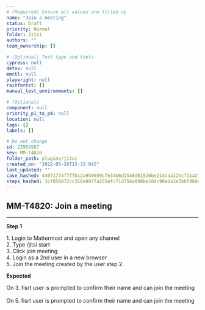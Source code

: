 ```yaml
---
# (Required) Ensure all values are filled up
name: "Join a meeting"
status: Draft
priority: Normal
folder: Jitsi
authors: ""
team_ownership: []

# (Optional) Test type and tools
cypress: null
detox: null
mmctl: null
playwright: null
rainforest: []
manual_test_environments: []

# (Optional)
component: null
priority_p1_to_p4: null
location: null
tags: []
labels: []

# Do not change
id: 22954587
key: MM-T4820
folder_path: plugins/jitsi
created_on: "2022-05-26T15:32:04Z"
last_updated: ""
case_hashed: 44071774f7f7bc2a950059cfe34b6d1548d01526be214caa12bcf11a2119207200b4a42ad817b9ebaf829ae83d18056c
steps_hashed: 3cf058872cc310a8977a255efc71d756a098be104c98eda3e5bbf984e16463eb0ad6d0a4337c9d71b235919bad0319a6
---
```


## MM-T4820: Join a meeting

---

**Step 1**

1\. Login to Mattermost and open any channel\
2\. Type /jitsi start\
3\. Click join meeting\
4\. Login as a 2nd user in a new browser\
5\. Join the meeting created by the user step 2.

**Expected**

On 3. fisrt user is prompted to confirm their name and can join the meeting\
\
On 5. fisrt user is prompted to confirm their name and can join the meeting
